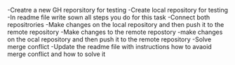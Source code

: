 -Creatre a new GH reporsitory for testing
-Create local repository for testing
-In readme file write sown all steps you do for this task
-Connect both repositrories
-Make changes on the local repository and then push it to the remote repository
-Make changes to the remote repostory
-make changes on the ocal repository and then push it to the remote repository
-Solve merge conflict
-Update the readme file with instructions how to avaoid merge conflict and how to solve it